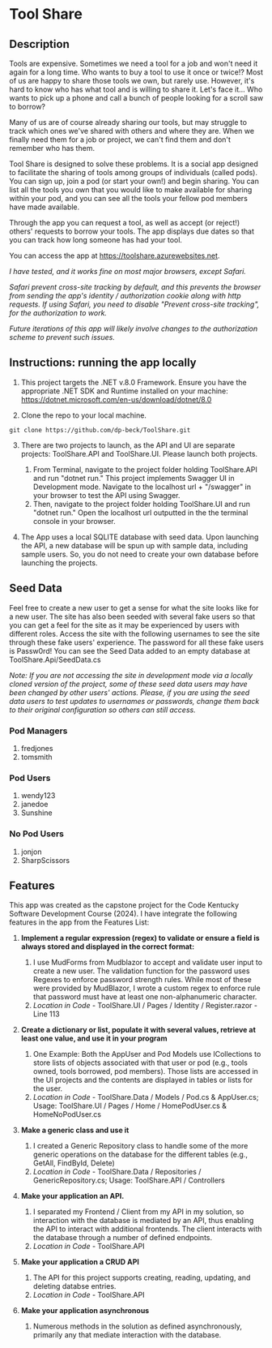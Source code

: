 # Tool Share

## Description
Tools are expensive. Sometimes we need a tool for a job and won't need it 
again for a long time. Who wants to buy a tool to use it once or twice!?
Most of us are happy to share those tools we own, but rarely use. However,
it's hard to know who has what tool and is willing to share it. Let's face it...
Who wants to pick up a phone and call a bunch of people looking for a scroll saw
to borrow?

Many of us are of course already sharing our tools, but may struggle to 
track which ones we've shared with others and where they are. When we finally 
need them for a job or project, we can't find them and don't remember who has them.

Tool Share is designed to solve these problems. It is a social app designed to facilitate the sharing of 
tools among groups of individuals (called pods). You can sign up, join a pod
(or start your own!) and begin sharing. You can list all the tools you
own that you would like to make available for sharing within your pod, and
you can see all the tools your fellow pod members have made available.

Through the app you can request a tool, as well as accept (or reject!) others'
requests to borrow your tools. The app displays due dates so that you can track
how long someone has had your tool. 

You can access the app at https://toolshare.azurewebsites.net.

*I have tested, and it works fine on most major browsers, except Safari.*

*Safari prevent cross-site tracking by default, and this prevents the browser
from sending the app's identity / authorization cookie along with http requests. If using
Safari, you need to disable "Prevent cross-site tracking", for the authorization to work.*

*Future iterations of this app will likely involve changes to the authorization scheme to prevent such issues.*

## Instructions: running the app locally

1. This project targets the .NET v.8.0 Framework. Ensure you have the
appropriate .NET SDK and Runtime installed on your machine: https://dotnet.microsoft.com/en-us/download/dotnet/8.0


2. Clone the repo to your local machine.

```
git clone https://github.com/dp-beck/ToolShare.git
```
3. There are two projects to launch, as the API and UI are separate projects: 
ToolShare.API and ToolShare.UI. Please launch both projects. 
   1. From Terminal, navigate to the project folder holding ToolShare.API and run "dotnet run." This project
   implements Swagger UI in Development mode. Navigate to the localhost url + "/swagger" in your browser to 
   test the API using Swagger.
   2. Then, navigate to the project folder holding ToolShare.UI and run "dotnet run." Open the localhost url 
   outputted in the the terminal console in your browser.


4. The App uses a local SQLITE database with seed data. Upon launching the API,
a new database will be spun up with sample data, including sample users. So, you do 
not need to create your own database before launching the projects.

## Seed Data

Feel free to create a new user to get a sense for what the site looks like for a new user.
The site has also been seeded with several fake users so that you can get a feel for the
site as it may be experienced by users with different roles. Access the site with the 
following usernames to see the site through these fake users' experience. The password
for all these fake users is Passw0rd! You can see the Seed Data added to an empty database
at ToolShare.Api/SeedData.cs

*Note: If you are not accessing the site in development mode via a locally cloned version of the
project, some of these seed data users may have been changed by other users' actions. Please, if you
are using the seed data users to test updates to usernames or passwords, change them back to their
original configuration so others can still access.*

### Pod Managers
1. fredjones
2. tomsmith

### Pod Users
1. wendy123
2. janedoe
3. Sunshine

### No Pod Users
1. jonjon
2. SharpScissors

## Features
This app was created as the capstone project for the Code Kentucky Software
Development Course (2024). I have integrate the following features in the
app from the Features List:

1. **Implement a regular expression (regex) to validate or ensure a field is always stored and 
displayed in the correct format:**
   1. I use MudForms from Mudblazor to accept and validate user input to create a new user. 
   The validation function for the password uses Regexes to enforce password strength rules. 
   While most of these were provided by MudBlazor, I wrote a custom regex to enforce rule that 
   password must have at least one non-alphanumeric character.
   2. *Location in Code* - ToolShare.UI / Pages / Identity / Register.razor - Line 113

2. **Create a dictionary or list, populate it with several values, retrieve at least one value, 
and use it in your program**
   1. One Example: Both the AppUser and Pod Models use ICollections to store lists of objects associated
   with that user or pod (e.g., tools owned, tools borrowed, pod members). Those lists are accessed in the 
   UI projects and the contents are displayed in tables or lists for the user.
   2. *Location in Code* - ToolShare.Data / Models / Pod.cs & AppUser.cs; Usage: ToolShare.UI / Pages / Home / HomePodUser.cs & HomeNoPodUser.cs

3. **Make a generic class and use it**
   1. I created a Generic Repository class to handle some of the more generic operations on
   the database for the different tables (e.g., GetAll, FindById, Delete)
   2. *Location in Code* - ToolShare.Data / Repositories / GenericRepository.cs; Usage: ToolShare.API / Controllers

4. **Make your application an API.**
   1. I separated my Frontend / Client from my API in my solution, so interaction with the database is mediated by
   an API, thus enabling the API to interact with additional frontends. The client interacts with the
   database through a number of defined endpoints.
   2. *Location in Code* - ToolShare.API

5. **Make your application a CRUD API**
   1. The API for this project supports creating, reading, updating, and deleting databse entries.
   2. *Location in Code* - ToolShare.API

6. **Make your application asynchronous**
   1. Numerous methods in the solution as defined asynchronously, primarily any that mediate
   interaction with the database.
